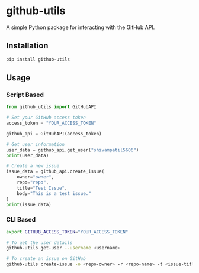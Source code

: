 # github-utils

A simple Python package for interacting with the GitHub API.

## Installation

```bash
pip install github-utils
```

## Usage
### Script Based
```python
from github_utils import GitHubAPI

# Set your GitHub access token
access_token = "YOUR_ACCESS_TOKEN"

github_api = GitHubAPI(access_token)

# Get user information
user_data = github_api.get_user("shivampatil5606")
print(user_data)

# Create a new issue
issue_data = github_api.create_issue(
    owner="owner",
    repo="repo",
    title="Test Issue",
    body="This is a test issue."
)
print(issue_data)
```

### CLI Based
```bash
export GITHUB_ACCESS_TOKEN="YOUR_ACCESS_TOKEN"

# To get the user details
github-utils get-user --username <username>

# To create an issue on GitHub
github-utils create-issue -o <repo-owner> -r <repo-name> -t <issue-title> -b <issue-body>

```
